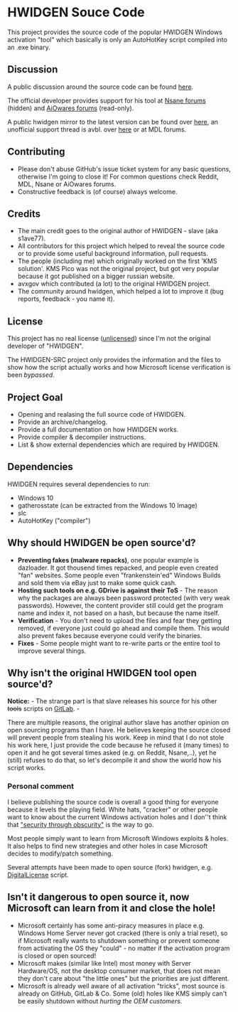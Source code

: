 # HWIDGEN Souce Code

This project provides the source code of the popular HWIDGEN Windows activation "tool" which basically is only an AutoHotKey script compiled into an .exe binary. 


## Discussion
A public discussion around the source code can be found [here](https://old.reddit.com/r/Piracy/comments/d654al/contribution_hwidgen_source_code/). 

The official developer provides support for his tool at [Nsane forums](https://www.nsaneforums.com/topic/312871-windows-10-digital-license-hwid-generation-without-kms-or-predecessor-installupgrade) (hidden) and [AiOwares forums](https://www.aiowares.com/showthread.php?tid=246) (read-only). 

A public hwidgen mirror to the latest version can be found over [here](https://old.reddit.com/r/sjain_guides/comments/9qyuij/hwidkms38genmk6_download_and_usage_guide/), an unofficial support thread is avbl. over [here](https://www.reddit.com/r/sjain_guides/comments/aviidg/support_thread_2_ask_questions_here/) or at MDL forums.


## Contributing
* Please don't abuse GitHub's issue ticket system for any basic questions, otherwise I'm going to close it! For common questions check Reddit, MDL, Nsane or AiOwares forums.
* Constructive feedback is (of course) always welcome.


## Credits
* The main credit goes to the original author of HWIDGEN - slave (aka s1ave77). 
* All contributors for this project which helped to reveal the source code or to provide some useful background information, pull requests. 
* The people (including me) which originally worked on the first 'KMS solution'. KMS Pico was not the original project, but got very popular because it got published on a bigger russian website.
* avxgov which contributed (a lot) to the original HWIDGEN project.
* The community around hwidgen, which helped a lot to improve it (bug reports, feedback - you name it).


## License
This project has no real license ([unlicensed](https://github.com/CHEF-KOCH/HWIDGEN-SRC/blob/master/LICENSE)) since I'm not the original developer of "HWIDGEN". 

The HWIDGEN-SRC project only provides the information and the files to show how the script actually works and how Microsoft license verification is been _bypassed_.


## Project Goal
* Opening and realasing the full source code of HWIDGEN.
* Provide an archive/changelog.
* Provide a full documentation on how HWIDGEN works.
* Provide compiler & decompiler instructions.
* List & show external dependencies which are required by HWIDGEN.


## Dependencies
HWIDGEN requires several dependencies to run:
* Windows 10
* gatherosstate (can be extracted from the Windows 10 Image)
* slc
* AutoHotKey ("compiler")

## Why should HWIDGEN be open source'd?
* **Preventing fakes (malware repacks)**, one popular example is dazloader. It got thousend times repacked, and people even created "fan" websites. Some people even "frankenstein'ed" Windows Builds and sold them via eBay just to make some quick cash.
* **Hosting such tools on e.g. GDrive is against their ToS** - The reason why the packages are always been password protected (with very weak passwords). However, the content provider still could get the program name and index it, not based on a hash, but because the name itself.
* **Verification** - You don't need to upload the files and fear they getting removed, if everyone just could go ahead and compile them. This would also prevent fakes because everyone could verify the binaries.
* **Fixes** - Some people might want to re-write parts or the entire tool to improve several things.


## Why isn't the original HWIDGEN tool open source'd?

**Notice:** - The strange part is that slave releases his source for his other ~~tools~~ scripts on [GitLab](https://gitlab.com/s1ave77). - 

There are multiple reasons, the original author slave has another opinion on open sourcing programs than I have. He believes keeping the source closed will prevent people from stealing his work. Keep in mind that I do not stole his work here, I just provide the code because he refused it (many times) to open it and he got several times asked (e.g. on Reddit, Nsane,..), yet he (still) refuses to do that, so let's decompile it and show the world how his script works. 

### Personal comment
I believe publishing the source code is overall a good thing for everyone because it levels the playing field. White hats, "cracker" or other people want to know about the current Windows activation holes and I don''t think that ["security through obscurity"](https://en.wikipedia.org/wiki/Security_through_obscurity) is the way to go. 

Most people simply want to learn from Microsoft Windows exploits & holes. It also helps to find new strategies and other holes in case Microsoft decides to modify/patch something.

Several attempts have been made to open source (fork) hwidgen, e.g. [DigitalLicense](https://github.com/ARAlex143/activator) script.


## Isn't it dangerous to open source it, now Microsoft can learn from it and close the hole!
* Microsoft certainly has some anti-piracy measures in place e.g. Windows Home Server never got cracked (there is only a trial reset), so if Microsoft really wants to shutdown something or prevent someone from activating the OS they "could" - no matter if the activation program is closed or open sourced!
* Microsoft makes (similar like Intel) most money with Server Hardware/OS, not the desktop consumer market, that does not mean they don't care about "the little ones" but the priorities are just different. 
* Microsoft is already well aware of all activation "tricks", most source is already on GitHub, GitLab & Co. Some (old) holes like KMS simply can't be easily shutdown without _hurting the OEM customers_.

